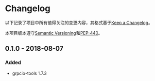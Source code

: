 Changelog
===
以下记录了项目中所有值得关注的变更内容，其格式基于[Keep a Changelog]。

本项目版本遵守[Semantic Versioning]和[PEP-440]。

0.1.0 - 2018-08-07
---
### Added
- grpcio-tools 1.7.3


[Unreleased]: http://icode.baidu.com/repos/baidu/adu-3rd/grpc_tools/merge/0.1.0...master

[Keep a Changelog]: https://keepachangelog.com/zh-CN/1.0.0/
[Semantic Versioning]: https://semver.org/lang/zh-CN/
[PEP-440]: https://www.python.org/dev/peps/pep-0440/
